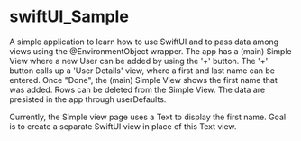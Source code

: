 # swiftUI_Sample
A simple application to learn how to use SwiftUI and to pass data among views using the @EnvironmentObject wrapper. The app has a (main) Simple View where a new User can be added by using the '+' button. The '+' button calls up a 'User Details' view, where a first and last name can be entered. Once "Done", the (main) Simple View shows the first name that was added. Rows can be deleted from the Simple View. The data are presisted in the app through userDefaults.

Currently, the Simple view page uses a Text to display the first name. Goal is to create a separate SwiftUI view in place of this Text view.
